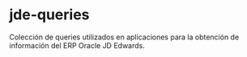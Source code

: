 # jde-queries

Colección de queries utilizados en aplicaciones para la obtención de información del ERP Oracle JD Edwards.
